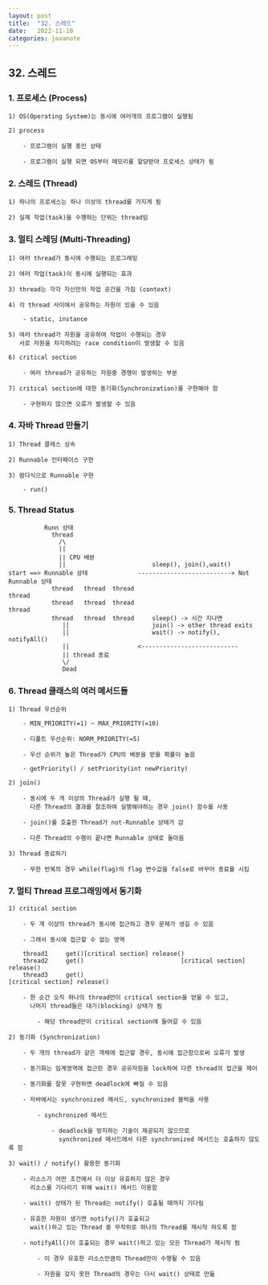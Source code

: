 ```yaml
---
layout: post
title:  "32. 스레드"
date:   2022-11-10
categories: javanote
---
```


## 32. 스레드

### 1. 프로세스 (Process)

    1) OS(Operating System)는 동시에 여러개의 프로그램이 실행됨

    2) process

        - 프로그램이 실행 중인 상태 

        - 프로그램이 실행 되면 OS부터 메모리를 할당받아 프로세스 상태가 됨

### 2. 스레드 (Thread)   

    1) 하나의 프로세스는 하나 이상의 thread를 가지게 됨

    2) 실제 작업(task)을 수행하는 단위는 thread임

### 3. 멀티 스레딩 (Multi-Threading)

    1) 여러 thread가 동시에 수행되는 프로그래밍

    2) 여러 작업(task)이 동시에 실행되는 효과 

    3) thread는 각각 자신만의 작업 공간을 가짐 (context)

    4) 각 thread 사이에서 공유하는 자원이 있을 수 있음

        - static, instance 

    5) 여러 thread가 자원을 공유하여 작업이 수행되는 경우 
       서로 자원을 차지하려는 race condition이 발생할 수 있음

    6) critical section 

        - 여러 thread가 공유하는 자원중 경쟁이 발생하는 부분  

    7) critical section에 대한 동기화(Synchronization)를 구현해야 함

        - 구현하지 않으면 오류가 발생할 수 있음

### 4. 자바 Thread 만들기 
    
    1) Thread 클래스 상속
    
    2) Runnable 인터페이스 구현  
    
    3) 람다식으로 Runnable 구현 
    
        - run()       

### 5. Thread Status
    
              Runn 상태 
                thread
                  /\    
                  ||
                  || CPU 배분
                  ||                        sleep(), join(),wait()
    start ==> Runnable 상태              --------------------------> Not Runnable 상태 
                thread   thread  thread                                 thread
                thread   thread  thread                                    thread
                thread   thread  thread     sleep() -> 시간 지나면
                   ||                       join() -> other thread exits
                   ||                       wait() -> notify(), notifyAll() 
                   ||                   <---------------------------
                   || thread 종료
                   \/
                   Dead  

### 6. Thread 클래스의 여러 메서드들 

    1) Thread 우선순위 

        - MIN_PRIORITY(=1) ~ MAX_PRIORITY(=10)

        - 디폴트 우선순위: NORM_PRIORITY(=5)

        - 우선 순위가 높은 Thread가 CPU의 배분을 받을 확률이 높음 

        - getPriority() / setPriority(int newPriority)

    2) join()    

        - 동시에 두 개 이상의 Thread가 실행 될 때, 
          다른 Thread의 결과를 참조하여 실행해야하는 경우 join() 함수를 사용

        - join()를 호출한 Thread가 not-Runnable 상태가 감

        - 다른 Thread의 수행이 끝나면 Runnable 상태로 돌아옴 

    3) Thread 종료하기 

        - 무한 반복의 경우 while(flag)의 flag 변수값을 false로 바꾸어 종료를 시킴

### 7. 멀티 Thread 프로그래밍에서 동기화 
 
    1) critical section

        - 두 개 이상의 thread가 동시에 접근하고 경우 문제가 생길 수 있음

        - 그래서 동시에 접근할 수 없는 영역 

        thread1     get()[critical section] release()
        thread2     get()                           [critical section] release()
        thread3     get()                                                       [critical section] release()  

        - 한 순간 오직 하나의 thread만이 critical section을 얻을 수 있고,
          나머지 thread들은 대기(blocking) 상태가 됨

            - 해당 thread만이 critical section에 들어갈 수 있음

    2) 동기화 (Synchronization)

        - 두 개의 thread가 같은 객체에 접근할 경우, 동시에 접근함으로써 오류가 발생

        - 동기화는 임계영역에 접근한 경우 공유자원을 lock하여 다른 thread의 접근을 제어 

        - 동기화를 잘못 구현하면 deadlock에 빠질 수 있음 

        - 자바에서는 synchronized 메서드, synchronized 블럭을 사용 

            - synchronized 메서드 

                - deadlock을 방지하는 기술이 제공되지 않으므로 
                  synchronized 메서드에서 다른 synchronized 메서드는 호출하지 않도록 함

    3) wait() / notify() 활용한 동기화 

        - 리소스가 어떤 조건에서 더 이상 유효하지 않은 경우
          리소스를 기다리기 위해 wait() 메서드 이용함

        - wait() 상태가 된 Thread는 notify() 호출될 때까지 기다림

        - 유효한 자원이 생기면 notify()가 호출되고 
          wait()하고 있는 Thread 중 무작위로 하나의 Thread를 재시작 하도록 함

        - notifyAll()이 호출되는 경우 wait()하고 있는 모든 Thread가 재시작 됨

            - 이 경우 유효한 리소스만큼의 Thread만이 수행될 수 있음 

            - 자원을 갖지 못한 Thread의 경우는 다시 wait() 상태로 만듦     

